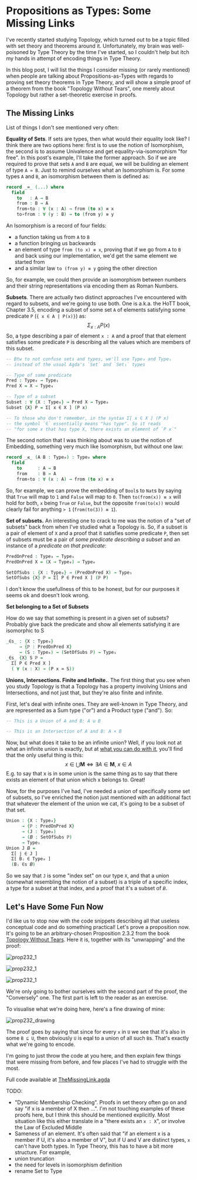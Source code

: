 # Propositions as Types: Some Missing Links

I've recently started studying Topology, which turned out to be a topic filled with set theory and theorems around it. Unfortunately, my brain was well-poisoned by Type Theory by the time I've started, so I couldn't help  but itch my hands in attempt of encoding things in Type Theory.

In this blog post, I will list the things I consider missing (or rarely mentioned) when people are talking about Propositions-as-Types with regards to proving set theory theorems in Type Theory, and will show a simple proof of a theorem from the book "Topology Without Tears", one merely about Topology but rather a set-theoretic exercise in proofs.

## The Missing Links

List of things I don't see mentioned very often:

**Equality of Sets**. If sets are types, then what would their equality look like? I think there are two options here: first is to use the notion of Isomorphism, the second is to assume Univalence and get equality-via-isomorphism "for free". In this post's example, I'll take the former approach. So if we are required to prove that sets `A` and `B` are equal, we will be building an element of type `A ≃ B`. Just to remind ourselves what an Isomorphism is. For some types `A` and `B`, an isomorphism between them is defined as:

```agda
record _≃_ (...) where
  field
    to   : A → B
    from : B → A
    from∘to : ∀ (x : A) → from (to x) ≡ x
    to∘from : ∀ (y : B) → to (from y) ≡ y
```

An Isomorphism is a record of four fields:

- a function taking us from `A` to `B`
- a function bringing us backwards
- an element of type `from (to x) ≡ x`, proving that if we go from `A` to `B` and back using our implementation, we'd get the same element we started from
- and a similar law `to (from y) ≡ y` going the other direction

So, for example, we could then provide an isomorphism between numbers and their string representations via encoding them as Roman Numbers.

**Subsets**. There are actually two distinct approaches I've encountered with regard to subsets, and we're going to use both. One is a.k.a. the HoTT book, Chapter 3.5, encoding a subset of some set `A` of elements satisfying some predicate `P` (`{ x ∈ A | P(x)}`) as:
$$
\Sigma_{x : A}P(x)
$$
So, a type describing a pair of element `x : A` and a proof that that element satisfies some predicate `P` is describing all the values which are members of this subset.

```agda
-- Btw to not confuse sets and types, we'll use Type₀ and Type₁
-- instead of the usual Agda's `Set` and `Set₁` types

-- Type of some predicate
Pred : Type₀ → Type₁
Pred X = X → Type₀

-- Type of a subset
Subset : ∀ {X : Type₀} → Pred X → Type₀
Subset {X} P = Σ[ x ∈ X ] (P x)

-- To those who don't remember, in the syntax Σ[ x ∈ X ] (P x)
-- the symbol `∈` essentially means "has type". So it reads
-- "for some x that has type X, there exists an element of `P x`"
```

The second notion that I was thinking about was to use the notion of Embedding, something very much like Isomorphism, but without one law:

```agda
record _≲_ (A B : Type₀) : Type₀ where
  field
    to      : A → B
    from    : B → A
    from∘to : ∀ (x : A) → from (to x) ≡ x
```

So, for example, we can prove the embedding of `Bool`s to `Nat`s by saying that `True` will map to `1` and `False` will map to `0`. Then `to(from(x)) ≡ x` will hold for both, `x` being `True` or `False`, but the opposite `from(to(x))` would clearly fail for anything `> 1` (`from(to(3)) ≡ 1`).

**Set of subsets.** An interesting one to crack to me was the notion of a "set of subsets" back from when I've studied what a Topology is. So, if a subset is a pair of element of `X` and a proof that it satisfies some predicate `P`, then set of subsets must be a pair of *some predicate describing a subset* and an instance of a *predicate on that predicate*:

```agda
PredOnPred : Type₀ → Type₁
PredOnPred X = (X → Type₀) → Type₀

SetOfSubs : {X : Type₀} → (PredOnPred X) → Type₁
SetOfSubs {X} ℙ = Σ[ P ∈ Pred X ] (ℙ P)
```

I don't know the usefullness of this to be honest, but for our purposes it seems ok and doesn't look wrong.

**Set belonging to a Set of Subsets**

How do we say that something is present in a given set of subsets? Probably give back the predicate and show all elements satisfying it are isomorphic to S

```agda
_∈s_ : {X : Type₀}
     → {ℙ : PredOnPred X}
     → (S : Type₀) → (SetOfSubs ℙ) → Type₁
_∈s_ {X} S ℙ =
  Σ[ P ∈ Pred X ]
  ( ∀ (x : X) → (P x ≃ S))
```

**Unions, Intersections. Finite and Infinite.**. The first thing that you see when you study Topology is that a Topology has a property involving Unions and Intersections, and not just that, but they're also finite and infinite.

First, let's deal with infinite ones. They are well-known in Type Theory, and are represented as a Sum type ("or") and a Product type ("and"). So:

```agda
-- This is a Union of A and B: A ⊎ B

-- This is an Intersection of A and B: A × B
```

Now, but what does it take to be an infinite union? Well, if you look not at what an infinite union is exactly, but at [what you can do with it](https://en.wikipedia.org/wiki/Union_(set_theory)#Arbitrary_unions), you'll find that the only useful thing is this:
$$
x \in \bigcup \mathbf{M} \iff \exists A \in \mathbf{M},\ x \in A
$$
E.g. to say that x is in some union is the same thing as to say that there exists an element of that union which x belongs to. Great!

Now, for the purposes I've had, I've needed a union of specifically some set of subsets, so I've enriched the notion just mentioned with an additional fact that whatever the element of the union we cat, it's going to be a subset of that set.

```agda
Union : {X : Type₀}
      → {ℙ : PredOnPred X}
      → (J : Type₀)
      → (𝐵 : SetOfSubs ℙ)
      → Type₁
Union J 𝐵 =
  Σ[ j ∈ J ]
  Σ[ Bⱼ ∈ Type₀ ]
  (Bⱼ ∈s 𝐵)
```

So we say that `J` is some "index set" on our type `X`, and that a union (somewhat resembling the notion of a subset) is a triple of a specific index, a type for a subset at that index, and a proof that it's a subset of `𝐵`.

## Let's Have Some Fun Now

I'd like us to stop now with the code snippets describing all that useless conceptual code and do something practical! Let's prove a proposition now. It's going to be an arbitrary-chosen Proposition 2.3.2 from the book [Topology Without Tears](http://www.topologywithouttears.net/). Here it is, together with its "unwrapping" and the proof:

![prop232_1](./propositions-as-types-missing-links/prop232_1.png)

![prop232_1](./propositions-as-types-missing-links/prop232_2.png)

![prop232_1](./propositions-as-types-missing-links/prop232_3.png)

We're only going to bother ourselves with the second part of the proof, the "Conversely" one. The first part is left to the reader as an exercise.

To visualise what we're doing here, here's a fine drawing of mine:

![prop232_drawing](./propositions-as-types-missing-links/prop232_drawing.jpg)

The proof goes by saying that since for every `x` in `U` we see that it's also in some `B ⊆ U`, then obviously `U` is eqal to a union of all such `B`s. That's exactly what we're going to encode.

I'm going to just throw the code at you here, and then explain few things that were missing from before, and few places I've had to struggle with the most.

Full code available at [TheMissingLink.agda](TODO)

TODO:

- "Dynamic Membership Checking". Proofs in set theory often go on and say "if x is a member of X then ...". I'm not touching examples of these proofs here, but I think this should be mentioned explicitly. Most situation like this either translate in a "there exists an `x : X`", or involve the Law of Excluded Middle
- Sameness of an element. It's often said that "if an element x is a member if U, it's also a member of V", but if U and V are distinct types, `x` can't have both types. In Type Theory, this has to have a bit more structure. For example, 
- union truncation
- the need for levels in isomorphism definition
- rename Set to Type
